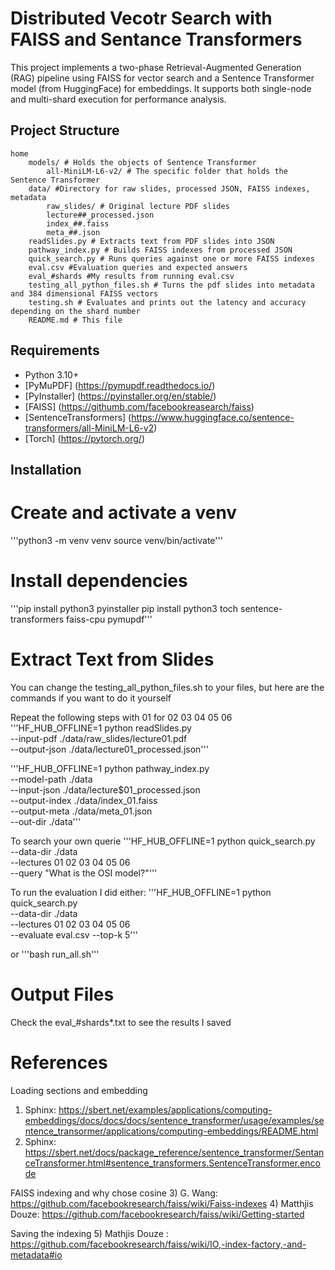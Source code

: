 # Distributed Vecotr Search with FAISS and Sentance Transformers

This project implements a two-phase Retrieval-Augmented Generation (RAG) pipeline using FAISS for vector search and a Sentence Transformer model (from HuggingFace) for embeddings. It supports both single-node and multi-shard execution for performance analysis.

## Project Structure
    home
        models/ # Holds the objects of Sentence Transformer
            all-MiniLM-L6-v2/ # The specific folder that holds the Sentence Transformer
        data/ #Directory for raw slides, processed JSON, FAISS indexes, metadata
            raw_slides/ # Original lecture PDF slides
            lecture##_processed.json
            index_##.faiss
            meta_##.json
        readSlides.py # Extracts text from PDF slides into JSON
        pathway_index.py # Builds FAISS indexes from processed JSON
        quick_search.py # Runs queries against one or more FAISS indexes
        eval.csv #Evaluation queries and expected answers
        eval_#shards #My results from running eval.csv
        testing_all_python_files.sh # Turns the pdf slides into metadata and 384 dimensional FAISS vectors
        testing.sh # Evaluates and prints out the latency and accuracy depending on the shard number
        README.md # This file

## Requirements
- Python 3.10+
- [PyMuPDF] (https://pymupdf.readthedocs.io/)
- [PyInstaller] (https://pyinstaller.org/en/stable/)
- [FAISS] (https://githumb.com/facebookreasearch/faiss)
- [SentenceTransformers] (https://www.huggingface.co/sentence-transformers/all-MiniLM-L6-v2)
- [Torch] (https://pytorch.org/)


## Installation
# Create and activate a venv
'''python3 -m venv venv
source venv/bin/activate'''

# Install dependencies
'''pip install python3 pyinstaller
pip install python3 toch sentence-transformers faiss-cpu pymupdf'''

# Extract Text from Slides
You can change the testing_all_python_files.sh to your files, but here are the commands if you want to do it yourself

Repeat the following steps with 01 for 02 03 04 05 06
'''HF_HUB_OFFLINE=1 python readSlides.py \
    --input-pdf ./data/raw_slides/lecture01.pdf \
    --output-json ./data/lecture01_processed.json'''

'''HF_HUB_OFFLINE=1 python pathway_index.py \
        --model-path ./data \
        --input-json ./data/lecture$01_processed.json \
        --output-index ./data/index_01.faiss \
        --output-meta ./data/meta_01.json \
        --out-dir ./data'''

To search your own querie
'''HF_HUB_OFFLINE=1 python quick_search.py \
    --data-dir ./data \
    --lectures 01 02 03 04 05 06 \
    --query "What is the OSI model?"'''

To run the evaluation I did either:
'''HF_HUB_OFFLINE=1 python quick_search.py \
    --data-dir ./data \
    --lectures 01 02 03 04 05 06 \
    --evaluate eval.csv
    --top-k 5'''

or
'''bash run_all.sh'''

# Output Files
Check the eval_#shards*.txt to see the results I saved

# References
Loading sections and embedding
1) Sphinx: https://sbert.net/examples/applications/computing-embeddings/docs/docs/docs/sentence_transformer/usage/examples/sentence_transormer/applications/computing-embeddings/README.html
2) Sphinx: https://sbert.net/docs/package_reference/sentence_transformer/SentanceTransformer.html#sentence_transformers.SentenceTransformer.encode

FAISS indexing and why chose cosine 
3) G. Wang: https://github.com/facebookresearch/faiss/wiki/Faiss-indexes
4) Matthjis Douze: https://github.com/facebookresearch/faiss/wiki/Getting-started

Saving the indexing
5) Mathjis Douze : https://github.com/facebookresearch/faiss/wiki/IO,-index-factory,-and-metadata#io
